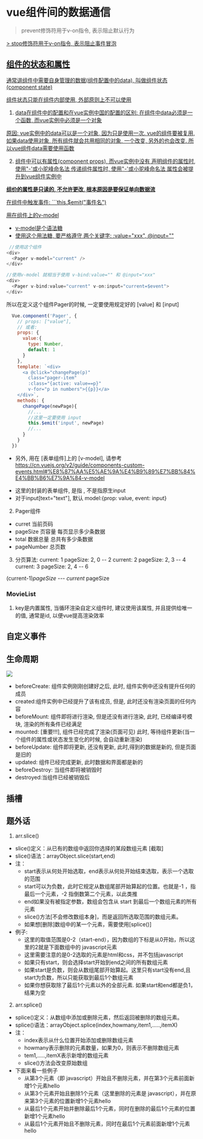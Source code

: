 #  vue组件间的数据通信

> prevent修饰符用于v-on指令, 表示阻止默认行为
  <a href="" v-on:click.prevent="">
> stop修饰符用于v-on指令, 表示阻止事件冒泡

## 组件的状态和属性
通常讲组件中需要自身管理的数据(组件配置中的data), 叫做组件状态(component state)

组件状态只能在组件内部使用, 外部原则上不可以使用

1. data在组件中的配置和在vue实例中国的配置的区别:
在组件中data必须是一个函数, 而vue实例中必须是一个对象

原因: vue实例中的data可以是一个对象, 因为只是使用一次.
vue的组件要被复用, 如果data使用对象,  所有组件就会共用相同的对象, 一个改变, 另外的也会改变. 所以vue组件data需要使用函数

2. 组件中可以有属性(component props), 而vue实例中没有
声明组件的属性时, 使用"-'或小驼峰命名法
传递组件属性时, 使用"-'或小驼峰命名法
属性会被提升到vue组件实例中 

**组价的属性是只读的, 不允许更改, 根本原因是要保证单向数据流**

在组件中触发事件:  ```this.$emit("事件名")

用在组件上的v-model
+ v-model是个语法糖
+ 使用这个用法糖, 要严格遵守 两个关键字: :value="xxx", @input=""
```js
 //使用这个组件
<div>
  <Pager v-model="current" />
</div>

//使用v-model 就相当于使用 v-bind:value="" 和 @input="xxx"
<div>
  <Pager v-bind:value="current" v-on:input="current=$event">
</div>
```

所以在定义这个组件Pager的时候, 一定要使用规定好的 [value] 和 [input]
```jsx
  Vue.component('Pager', {
    // props: ["value"],
    // 或者:
    props: {
      value:{
        type: Number,
        default: 1
      }
    },
    template: `<div>
      <a @click="changePage(p)" 
        class="pager-item" 
        :class="{active: value==p}" 
        v-for="p in numbers">{{p}}</a>
    </div>`,
    methods: {
      changePage(newPage){
        //...
        //这里一定要使用 input
        this.$emit('input', newPage)
        //...
      }
    }
  })
```

+ 另外, 用在 [表单组件]上的 [v-model],
请参考 https://cn.vuejs.org/v2/guide/components-custom-events.html#%E8%87%AA%E5%AE%9A%E4%B9%89%E7%BB%84%E4%BB%B6%E7%9A%84-v-model
 - 这里的封装的表单组件, 是指 <base-checkbox>, 不是指原生input
 - 对于input[text="text"], 默认 model:{prop: value, event: input}


2. Pager组件
+ curret 当前页码
+ pageSize 页容量 每页显示多少条数据
+ total 数据总量 总共有多少条数据
+ pageNumber 总页数 

3. 分页算法:
current: 1   pageSize: 2,  0 -- 2 
current: 2   pageSize: 2,  3 -- 4
current: 3   pageSize: 2,  4 -- 6

(current-1)*pageSize  ---  current* pageSize


### MovieList

1. key是内置属性, 当循环渲染自定义组件时, 建议使用该属性, 并且提供给唯一的值, 通常是id, 以便vue提高渲染效率


## 自定义事件

## 生命周期

![](./lifesycle.png)

+ beforeCreate: 组件实例刚刚创建好之后, 此时, 组件实例中还没有提升任何的成员
+ created:组件实例中已经提升了该有成员, 但是, 此时还没有渲染页面的任何内容
+ beforeMount: 组件即将进行渲染, 但是还没有进行渲染, 此时, 已经编译号模块, 渲染的所有条件已经满足
+ mounted: [重要!!!], 组件已经完成了渲染(页面可见)
 此时, 等待组件更新(当一个组件的属性或状态发生变化的时候, 会自动重新渲染)
+ beforeUpdate: 组件即将更新, 还没有更新, 此时,得到的数据是新的, 但是页面是旧的
+ updated: 组件已经完成更新, 此时数据和界面都是新的
+ beforeDestroy: 当组件即将被销毁时
+ destroyed:当组件已经被销毁后

## 插槽


## 题外话

1. arr.slice()
+ slice()定义：从已有的数组中返回你选择的某段数组元素 [截取]
+ slice()语法：arrayObject.slice(start,end)
+ 注：
  - start表示从何处开始选取，end表示从何处开始结束选取，表示一个选取的范围
  - start可以为负数，此时它规定从数组尾部开始算起的位置。也就是-1 ，指最后一个元素，-2 指倒数第二个元素，以此类推
  - end如果没有被指定参数，数组会包含从 start 到最后一个数组元素的所有元素
  - slice()方法[不会修改数组本身]，而是返回所选取范围的数组元素。
  - 如果想[删除]数组中的某一个元素，需要使用[splice()]
+ 例子:
  - 这里的取值范围是0-2（start-end），因为数组的下标是从0开始，所以这里的2就是下面数组中的 javascript元素
  - 这里需要注意的是0-2选取的元素是html和css，并不包括javascript
  - 如果只有start，则会选择start开始到end之间的所有数组元素
  - 如果start是负数，则会从数组尾部开始算起。这里只有start没有end,且start为负数，所以只能获取到最后1个数组元素
  - 如果你想获取除了最后1个元素以外的全部元素. 如果start和end都是负1，结果为空

2. arr.splice()
+ splice()定义：从数组中添加或删除元素，然后返回被删除的数组元素。
+ splice()语法：arrayObject.splice(index,howmany,item1,.....,itemX)
+ 注：
  - index表示从什么位置开始添加或删除数组元素
  - howmany表示删除的元素数量，如果为0，则表示不删除数组元素
  - tem1,.....,itemX表示新增的数组元素
  - slice()方法会改变原始数组
+ 下面来看一些例子
  - 从第3个元素（即 javascript）开始且不删除元素，并在第3个元素前面新增1个元素hello
  - 从第3个元素开始且删除1个元素（这里删除的元素是 javascript），并在原来第3个元素的位置新增1个元素hello
  - 从最后1个元素开始并删除最后1个元素，同时在删除的最后1个元素的位置新增1个元素hello
  - 从最后1个元素开始且不删除元素，同时在最后1个元素前面新增1个元素hello

　　　　　　　